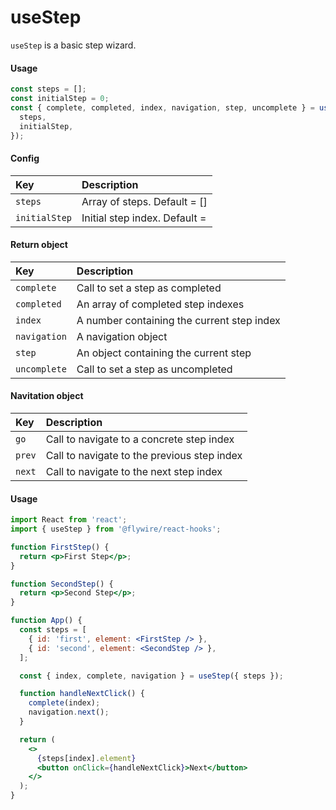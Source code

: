 # useStep

`useStep` is a basic step wizard.

#### Usage

```js
const steps = [];
const initialStep = 0;
const { complete, completed, index, navigation, step, uncomplete } = useStep({
  steps,
  initialStep,
});
```

#### Config

| Key           | Description                   |
| :------------ | :---------------------------- |
| `steps`       | Array of steps. Default = []  |
| `initialStep` | Initial step index. Default = |

#### Return object

| Key          | Description                                |
| :----------- | :----------------------------------------- |
| `complete`   | Call to set a step as completed            |
| `completed`  | An array of completed step indexes         |
| `index`      | A number containing the current step index |
| `navigation` | A navigation object                        |
| `step`       | An object containing the current step      |
| `uncomplete` | Call to set a step as uncompleted          |

#### Navitation object

| Key    | Description                                 |
| :----- | :------------------------------------------ |
| `go`   | Call to navigate to a concrete step index   |
| `prev` | Call to navigate to the previous step index |
| `next` | Call to navigate to the next step index     |

#### Usage

```jsx harmony
import React from 'react';
import { useStep } from '@flywire/react-hooks';

function FirstStep() {
  return <p>First Step</p>;
}

function SecondStep() {
  return <p>Second Step</p>;
}

function App() {
  const steps = [
    { id: 'first', element: <FirstStep /> },
    { id: 'second', element: <SecondStep /> },
  ];

  const { index, complete, navigation } = useStep({ steps });

  function handleNextClick() {
    complete(index);
    navigation.next();
  }

  return (
    <>
      {steps[index].element}
      <button onClick={handleNextClick}>Next</button>
    </>
  );
}
```
